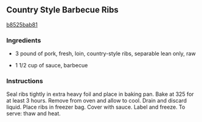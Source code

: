 ## Country Style Barbecue Ribs

[b8525bab81](http://www.food.com/recipe/country-style-barbecue-ribs-510795)

### Ingredients

 - 3 pound of pork, fresh, loin, country-style ribs, separable lean only, raw

 - 1 1/2 cup of sauce, barbecue

### Instructions

Seal ribs tightly in extra heavy foil and place in baking pan. Bake at 325 for at least 3 hours. Remove from oven and allow to cool. Drain and discard liquid. Place ribs in freezer bag. Cover with sauce. Label and freeze. To serve: thaw and heat.